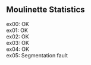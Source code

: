 ## Moulinette Statistics

ex00: OK <br />
ex01: OK <br />
ex02: OK <br />
ex03: OK <br />
ex04: OK <br />
ex05: Segmentation fault <br />
